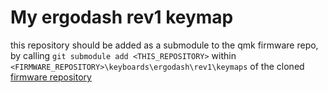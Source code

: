 # My ergodash rev1 keymap

this repository should be added as a submodule to the qmk firmware repo,
by calling `git submodule add <THIS_REPOSITORY>` within `<FIRMWARE_REPOSITORY>\keyboards\ergodash\rev1\keymaps` of the cloned [firmware repository](https://github.com/qmk/qmk_firmware)
